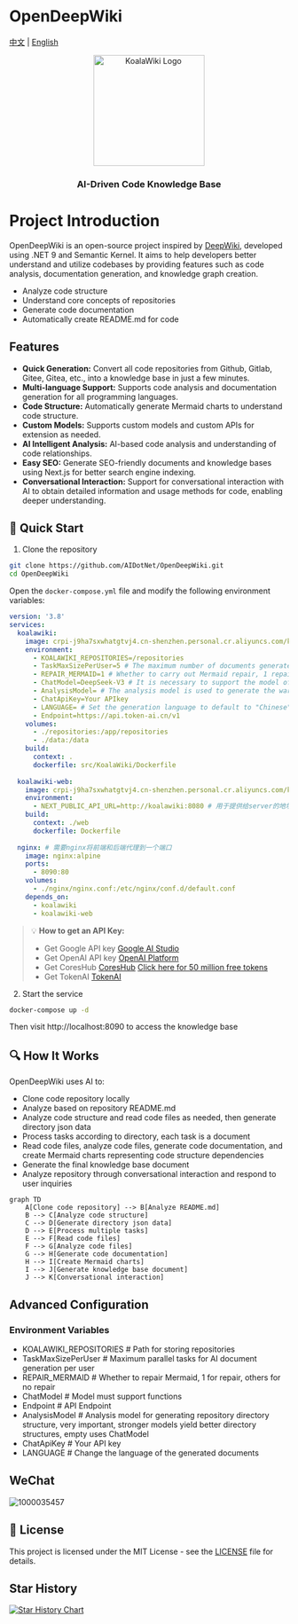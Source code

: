 # OpenDeepWiki

[中文](README.zh-CN.md) | [English](README.md)

<div align="center">
  <img src="https://github.com/user-attachments/assets/f91e3fe7-ef4d-4cfb-8b57-36eb1c449238" alt="KoalaWiki Logo" width="200" />
  <h3>AI-Driven Code Knowledge Base</h3>
</div>

# Project Introduction

OpenDeepWiki is an open-source project inspired by [DeepWiki](https://deepwiki.com/), developed using .NET 9 and Semantic Kernel. It aims to help developers better understand and utilize codebases by providing features such as code analysis, documentation generation, and knowledge graph creation.
- Analyze code structure
- Understand core concepts of repositories
- Generate code documentation
- Automatically create README.md for code

## Features

- **Quick Generation:** Convert all code repositories from Github, Gitlab, Gitee, Gitea, etc., into a knowledge base in just a few minutes.
- **Multi-language Support:** Supports code analysis and documentation generation for all programming languages.
- **Code Structure:** Automatically generate Mermaid charts to understand code structure.
- **Custom Models:** Supports custom models and custom APIs for extension as needed.
- **AI Intelligent Analysis:** AI-based code analysis and understanding of code relationships.
- **Easy SEO:** Generate SEO-friendly documents and knowledge bases using Next.js for better search engine indexing.
- **Conversational Interaction:** Support for conversational interaction with AI to obtain detailed information and usage methods for code, enabling deeper understanding.

## 🚀 Quick Start

1. Clone the repository
```bash
git clone https://github.com/AIDotNet/OpenDeepWiki.git
cd OpenDeepWiki
```

Open the `docker-compose.yml` file and modify the following environment variables:
```yaml
version: '3.8'
﻿services:
  koalawiki:
    image: crpi-j9ha7sxwhatgtvj4.cn-shenzhen.personal.cr.aliyuncs.com/koala-ai/koala-wiki
    environment:
      - KOALAWIKI_REPOSITORIES=/repositories
      - TaskMaxSizePerUser=5 # The maximum number of documents generated by AI processing for each user
      - REPAIR_MERMAID=1 # Whether to carry out Mermaid repair, 1 repair, no repair for the rest
      - ChatModel=DeepSeek-V3 # It is necessary to support the model of function
      - AnalysisModel= # The analysis model is used to generate the warehouse directory structure, which is very important. The stronger the model, the better the generated directory structure. If it is empty, use the ChatModel
      - ChatApiKey=Your APIkey
      - LANGUAGE= # Set the generation language to default to "Chinese"
      - Endpoint=https://api.token-ai.cn/v1
    volumes:
      - ./repositories:/app/repositories
      - ./data:/data
    build:
      context: .
      dockerfile: src/KoalaWiki/Dockerfile
      
  koalawiki-web:
    image: crpi-j9ha7sxwhatgtvj4.cn-shenzhen.personal.cr.aliyuncs.com/koala-ai/koala-wiki-web
    environment:
      - NEXT_PUBLIC_API_URL=http://koalawiki:8080 # 用于提供给server的地址
    build:
      context: ./web
      dockerfile: Dockerfile
      
  nginx: # 需要nginx将前端和后端代理到一个端口
    image: nginx:alpine
    ports:
      - 8090:80
    volumes:
      - ./nginx/nginx.conf:/etc/nginx/conf.d/default.conf
    depends_on:
      - koalawiki
      - koalawiki-web
```

> 💡 **How to get an API Key:**
> - Get Google API key [Google AI Studio](https://makersuite.google.com/app/apikey)
> - Get OpenAI API key [OpenAI Platform](https://platform.openai.com/api-keys)
> - Get CoresHub [CoresHub](https://console.coreshub.cn/xb3/maas/global-keys) [Click here for 50 million free tokens](https://account.coreshub.cn/signup?invite=ZmpMQlZxYVU=)
> - Get TokenAI [TokenAI](https://api.token-ai.cn/)

2. Start the service

```bash
docker-compose up -d
```
Then visit http://localhost:8090 to access the knowledge base

## 🔍 How It Works

OpenDeepWiki uses AI to:
 - Clone code repository locally
 - Analyze based on repository README.md
 - Analyze code structure and read code files as needed, then generate directory json data
 - Process tasks according to directory, each task is a document
 - Read code files, analyze code files, generate code documentation, and create Mermaid charts representing code structure dependencies
 - Generate the final knowledge base document
 - Analyze repository through conversational interaction and respond to user inquiries

```mermaid
graph TD
    A[Clone code repository] --> B[Analyze README.md]
    B --> C[Analyze code structure]
    C --> D[Generate directory json data]
    D --> E[Process multiple tasks]
    E --> F[Read code files]
    F --> G[Analyze code files]
    G --> H[Generate code documentation]
    H --> I[Create Mermaid charts]
    I --> J[Generate knowledge base document]
    J --> K[Conversational interaction]
```
## Advanced Configuration

### Environment Variables
  - KOALAWIKI_REPOSITORIES # Path for storing repositories
  - TaskMaxSizePerUser # Maximum parallel tasks for AI document generation per user
  - REPAIR_MERMAID # Whether to repair Mermaid, 1 for repair, others for no repair
  - ChatModel # Model must support functions
  - Endpoint # API Endpoint
  - AnalysisModel # Analysis model for generating repository directory structure, very important, stronger models yield better directory structures, empty uses ChatModel
  - ChatApiKey # Your API key
  - LANGUAGE # Change the language of the generated documents

## WeChat 

![1000035457](https://github.com/user-attachments/assets/f1027d44-5453-4d39-86fc-a068bacf3afc)


## 📄 License
This project is licensed under the MIT License - see the [LICENSE](./LICENSE) file for details.

## Star History

[![Star History Chart](https://api.star-history.com/svg?repos=AIDotNet/OpenDeepWiki&type=Date)](https://www.star-history.com/#AIDotNet/OpenDeepWiki&Date)
